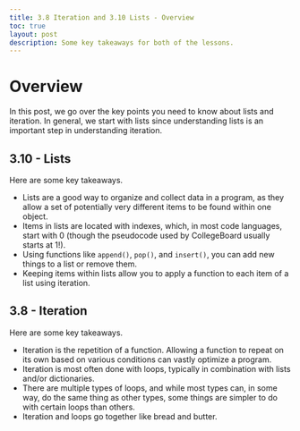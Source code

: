 ```yaml
---
title: 3.8 Iteration and 3.10 Lists - Overview
toc: true
layout: post
description: Some key takeaways for both of the lessons.
---
```


# Overview

In this post, we go over the key points you need to know about lists and iteration. In general, we start with lists since understanding lists is an important step in understanding iteration.

## 3.10 - Lists

Here are some key takeaways.

- Lists are a good way to organize and collect data in a program, as they allow a set of potentially very different items to be found within one object.
- Items in lists are located with indexes, which, in most code languages, start with 0 (though the pseudocode used by CollegeBoard usually starts at 1!).
- Using functions like `append()`, `pop()`, and `insert()`, you can add new things to a list or remove them.
- Keeping items within lists allow you to apply a function to each item of a list using iteration.

## 3.8 - Iteration

Here are some key takeaways.

- Iteration is the repetition of a function. Allowing a function to repeat on its own based on various conditions can vastly optimize a program.
- Iteration is most often done with loops, typically in combination with lists and/or dictionaries.
- There are multiple types of loops, and while most types can, in some way, do the same thing as other types, some things are simpler to do with certain loops than others.
- Iteration and loops go together like bread and butter.